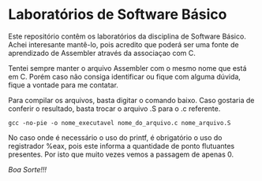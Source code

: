 # Laboratórios de Software Básico

Este repositório contêm os laboratórios da disciplina de Software Básico. Achei interesante mantê-lo, pois acredito que poderá ser uma fonte de aprendizado de Assembler através da associaçao com C.

Tentei sempre manter o arquivo Assembler com o mesmo nome que está em C. Porém caso não consiga identificar ou fique com alguma dúvida, fique a vontade para me contatar.

Para compilar os arquivos, basta digitar o comando baixo. Caso gostaria de conferir o resultado, basta trocar o arquivo .S para o .c referente. 
  
    gcc -no-pie -o nome_executavel nome_do_arquivo.c nome_arquivo.S
    
No caso onde é necessário o uso do printf, é obrigatório o uso do registrador %eax, pois este informa a quantidade de ponto flutuantes presentes. Por isto que muito vezes vemos a passagem de apenas 0. 

*Boa Sorte!!!*
